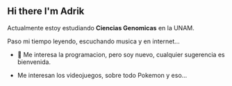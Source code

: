 ## Hi there I'm Adrik

Actualmente estoy estudiando **Ciencias Genomicas** en la UNAM.

Paso mi tiempo leyendo, escuchando musica y en internet...

- 🤔 Me interesa la programacion, pero soy nuevo, cualquier sugerencia es bienvenida.

- Me interesan los videojuegos, sobre todo Pokemon y eso...




